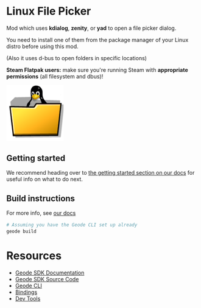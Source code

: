 # Linux File Picker

Mod which uses **kdialog**, **zenity**, or **yad** to open a file picker dialog.

You need to install one of them from the package manager of your Linux distro before using this mod.

(Also it uses d-bus to open folders in specific locations)

**Steam Flatpak users:** make sure you're running Steam with **appropriate permissions** (all filesystem and dbus)!

<img src="logo.png" width="150" alt="the mod's logo" />



## Getting started
We recommend heading over to [the getting started section on our docs](https://docs.geode-sdk.org/getting-started/) for useful info on what to do next.

## Build instructions
For more info, see [our docs](https://docs.geode-sdk.org/getting-started/create-mod#build)
```sh
# Assuming you have the Geode CLI set up already
geode build
```

# Resources
* [Geode SDK Documentation](https://docs.geode-sdk.org/)
* [Geode SDK Source Code](https://github.com/geode-sdk/geode/)
* [Geode CLI](https://github.com/geode-sdk/cli)
* [Bindings](https://github.com/geode-sdk/bindings/)
* [Dev Tools](https://github.com/geode-sdk/DevTools)

